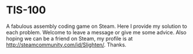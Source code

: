 # TIS-100
A fabulous assembly coding game on Steam.
Here I provide my solution to each problem.
Welcome to leave a message or give me some advice.
Also hoping we can be a friend on Steam, my profile is at <http://steamcommunity.com/id/Slighten/>.
Thanks.
